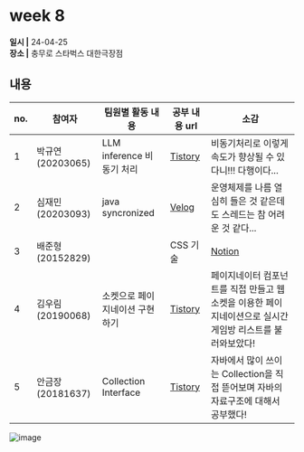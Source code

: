 # week 8
**일시 |** 24-04-25   
**장소 |** 충무로 스타벅스 대한극장점

## 내용

|no.  |참여자          |팀원별 활동 내용|공부 내용 url|소감|
|--------|--------------|----------------------------------|--------------------|--|
|1       |박규연(20203065)|LLM inference 비동기 처리|[Tistory](https://noooey.tistory.com/85)|비동기처리로 이렇게 속도가 향상될 수 있다니!!! 다행이다...
|2       |심재민(20203093)|java syncronized|[Velog](https://velog.io/@cherry_031/java-syncronized)|운영체제를 나름 열심히 들은 것 같은데도 스레드는 참 어려운 것 같다...
|3       |배준형(20152829)||CSS 기술|[Notion](https://fishy-judge-e03.notion.site/9e9663a8ef7f44d5b8a656029d00039c?pvs=74)|CSS와 HTML 면접 대비 겸 공부를 해보았다..
|4       |김우림(20190068)|소켓으로 페이지네이션 구현하기|[Tistory](https://kwoooo.tistory.com/19)| 페이지네이터 컴포넌트를 직접 만들고 웹소켓을 이용한 페이지네이션으로 실시간 게임방 리스트를 불러와보았다!
|5       |안금장(20181637)|Collection Interface|[Tistory](https://koomchang.tistory.com/23)| 자바에서 많이 쓰이는 Collection을 직접 뜯어보며 자바의 자료구조에 대해서 공부했다!

![image](https://github.com/Team-WeQuiz/study/assets/66217855/3fc33bc4-ba86-4e6b-bb38-7b3d6d114b1b)
